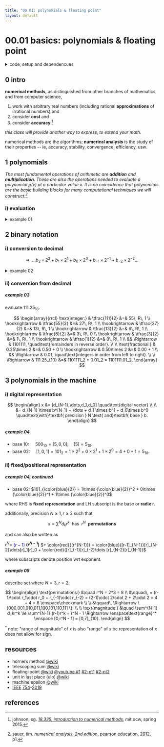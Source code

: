 ```yaml
---
title: "00.01: polynomials & floating point"
layout: default
---
```


# 00.01 basics: polynomials & floating point

<details>

<summary>code, setup and dependencues</summary>

```python
if True: # settings for the people
  import matplotlib.pyplot as plt
  import numpy as np
```

```python
def img_fps():
  es = [-2,-1,0,1,2]
  ms = np.arange(1,2,0.125) # implicit 1 + 3 position binary fractional
  zeros = np.zeros_like(ms)

  # plot
  plt.close("all")
  plt.figure(figsize=(20,2))

  plt.plot([0,8],[0,0],color="0.5")
  for e in es:
    xs = ms*pow(2,e)  # + mantissa x base^e
    plt.scatter(xs,zeros,marker="|",s=500)
    s_e = "$2^{" + f"{e}" + "}$"
    plt.text(xs.min(),.015,s_e,size="xx-large")

  plt.axis("off")
  plt.show()
```

</details>

## 0 intro

<b>numerical methods</b>, as distinguished from other branches of mathematics and from computer science,

1. work with arbitrary real numbers (including rational <b>approximations</b> of irrational numbers) and
2. consider <b>cost</b> and
3. consider <b>accuracy</b>.[^1]

<i>this class will provide another way to express, to extend your math.</i>

numerical methods are the algorithms; <b>numerical analysis</b> is the study of their properties -- ie, accuracy, stability, convergence, efficiency, usw.

## 1 polynomials

<i>The most fundamental operations of arithmetic are <b>addition</b> and <b>multiplication</b>. These are also the operations needed to evaluate a polynomial $p(x)$ at a particular value $x$. It is no coincidence that polynomials are the basic building blocks for many computational techniques we will construct.[^2]</i>

### i) evaluation

<details><summary>example 01</summary><br/>

consider $\enspace p(x) = a_4x^4 + a_3x^3 + a_2x^2 + a_1x + a_0$.

with computational considerations:

1. <b>approximate</b> $p(x)$ at $x$ while
2. minimizing <b>operations</b> and
3. maximizing <b>accuracy</b>.

wrt operations,

- method 1, step individually:
  - $p(x) = a_4 \times x \times x \times x \times x + a_3 \times x \times x \times x + a_2 \times x \times x + a_1 \times x + a_0 \mapsto 14$ operations.

- method 2, cache and reuse:
  - $x_2 = x \times x, x_3 = x_2 \times x, x_4 = x_3 \times x \mapsto 3$ operations;
  - $p_4 = a_4 \times x_4, p_3 = a_3 \times x_3, p_2 = a_2 \times x_2, p_1 = a_1 \times x_1 \mapsto 4$ operations;
  - $p(x) = p_4 + p_3 + p_2 + p_1 + a_0 \mapsto 4$ operations $\mapsto 11$ operations total.

- method 3, nested multiplication ([horners method](https://en.wikipedia.org/wiki/Horner%27s_method)):
  - $p(x) = (((a_4 \times x + a_3) \times x + a_2) \times x + a_1) \times x + a_0 \mapsto 8$ operations.

</details>

## 2 binary notation

### i) conversion to decimal

$$
\Rightarrow \enspace \dots b_2 \times 2^2 + b_1 \times 2^1 + b_0 \times 2^0 + b_{-1} \times 2^{-1} + b_{-2} \times 2^{-2} \dots
$$

<details><summary>example 02</summary><br/>

evaluate $111.11_2$.

![example 02](_img/0001_x02.png)

</details>

### ii) conversion from decimal

##### example 03

evaluate $111.25_{10}$.

$$
\begin{array}{rrcl}
  \text{integer:} & \tfrac{111}{2} &=& 55\, R\, 1 \\
  \hookrightarrow & \tfrac{55}{2} &=& 27\, R\, 1 \\
  \hookrightarrow & \tfrac{27}{2} &=& 13\, R\, 1 \\
  \hookrightarrow & \tfrac{13}{2} &=& 6\, R\, 1 \\
  \hookrightarrow & \tfrac{6}{2} &=& 3\, R\, 0 \\
  \hookrightarrow & \tfrac{3}{2} &=& 1\, R\, 1 \\
  \hookrightarrow & \tfrac{1}{2} &=& 0\, R\, 1 \\
  && \Rightarrow & 1101111, \quad\text{remainders in reverse order}. \\
  \\
  \text{fractional:} & 0.25\times 2 &=& 0.50 + 0 \\
  \hookrightarrow & 0.50\times 2 &=& 0.00 + 1 \\
  && \Rightarrow & 0.01, \quad\text{integers in order from left to right}. \\
  \\
  \Rightarrow & 111.25_{10} &=& 1101111_2 + 0.01_2 = 1101111.01_2.
\end{array}
$$

## 3 polynomials in the machine

### i) digital representation

$$
\begin{align}
  x &= [d_{N-1},\dots,d_1,d_0] \quad\text{digital vector} \\
  \\
  &= d_{N-1} \times b^{N-1} + \dots + d_1 \times b^1 + d_0\times b^0 \quad\text{with}\textbf{ precision } N \text{ and}\textbf{ base } b.
\end{align}
$$

##### example 04

- base 10: $\quad 500_{10} = [5,0,0]; \quad [5] = 5_{10}$.
- base 02: $\quad [1,0,1] = 101_2 = 1\times 2^2 + 0\times 2^1 + 1\times 2^0 = 4 + 0 + 1 = 5_{10}$.

### ii) fixed/positional representation

##### example 04, continued

- base 02: $101_{\color{blue}{2}} = 1\times {\color{blue}{2}}^2 + 0\times {\color{blue}{2}}^1 + 1\times {\color{blue}{2}}^0$

where RHS is <b>fixed representation</b> and LH subscript is the base or <b>radix</b> r.

additionally, precision $N\ge 1, r\ge 2$ such that

$$
x = \sum^N d_kr^k \enspace\text{has}\enspace r^N \enspace\textbf{permutations}
$$

and can also be written as

$r^N =$ <font color=blue>$(r-1)$</font> <b>$(r^{N-1})$</b> $+ \color{red}{(r^{N-1})} = \color{blue}{[r-1]_{N-1}}[r]_{N-2}\dots[r]_1[r]_0 + \color{red}{[r]_{-1}[r]_{-2}\dots [r]_{N-2}[r]_{N-1}}$

where subscripts denote position wrt exponent.

##### example 05

describe set where $N=3, r=2$.

$$
\begin{align}
  \text{permutations:} &\quad r^N = 2^3 = 8 \\
  &\qquad\,
    = (r-1)\cdot r_1\cdot r_0 + r_{-1}\cdot r_{-2}
    = (2-1)\cdot 2\cdot 2 + 2\cdot 2 = 4 + 4 = 8 \enspace\checkmark \\
  \\
  &\qquad\, \Rightarrow \{000,001,010,011,100,101,110,111 \}; \\
  \\
  \text{magnitude:}
    &\quad
      \sum^{N-1} d_kr^k \le \sum^{N-1} (r-1)r^k = r^N - 1
      \Rightarrow \enspace\text{range}^* \enspace [0,r^N - 1] = [0,7]_{10}.
\end{align}
$$

$^*$ note: "range of magnitude" of $x$ is also "range" of $x$ bc representation of $x$ does not allow for sign.

## resources

- horners method [@wiki](https://en.wikipedia.org/wiki/Horner%27s_method)
- telescoping sum [@wiki](https://en.wikipedia.org/wiki/Telescoping_series)
- floating-point [@wiki](https://en.wikipedia.org/wiki/Floating-point_arithmetic) [@youtube #1](https://www.youtube.com/watch?v=dQhj5RGtag0) [#2-pt1](https://www.youtube.com/watch?v=gc1Nl3mmCuY) [#2-pt2](https://www.youtube.com/watch?v=b2FgF2sUoS8)
- unit in last place (ulp) [@wiki](https://en.wikipedia.org/wiki/Unit_in_the_last_place)
- machine epsilon [@wiki](https://en.wikipedia.org/wiki/Machine_epsilon)
- [IEEE](https://www.ieee.org/) [754](https://en.wikipedia.org/wiki/IEEE_754)-[2019](https://standards.ieee.org/ieee/754/6210/)

## references

[^1]: johnson, sg. <i>[18.335, introduction to numerical methods](https://ocw.mit.edu/courses/18-335j-introduction-to-numerical-methods-spring-2019/),</i> mit.ocw, spring 2015.
[^2]: sauer, tim. <i>numerical analysis, 2nd edition</i>, pearson education, 2012, p1.
[^3]: martinez, vincent. <i>math 685</i>, hunter, spring 2023.
[^4]: <i>ibid</i>.
[^5]: nerdfirst. <i>[denormal numbers](https://www.youtube.com/watch?v=b2FgF2sUoS8)</i>, [0612 tv](https://www.youtube.com/@NERDfirst), 2020.
